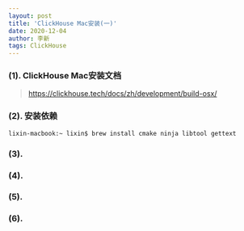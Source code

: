 ```yaml
---
layout: post
title: 'ClickHouse Mac安装(一)'
date: 2020-12-04
author: 李新
tags: ClickHouse
---
```


### (1). ClickHouse Mac安装文档

> https://clickhouse.tech/docs/zh/development/build-osx/

### (2). 安装依赖
```
lixin-macbook:~ lixin$ brew install cmake ninja libtool gettext
```
### (3). 
### (4). 
### (5). 
### (6). 
